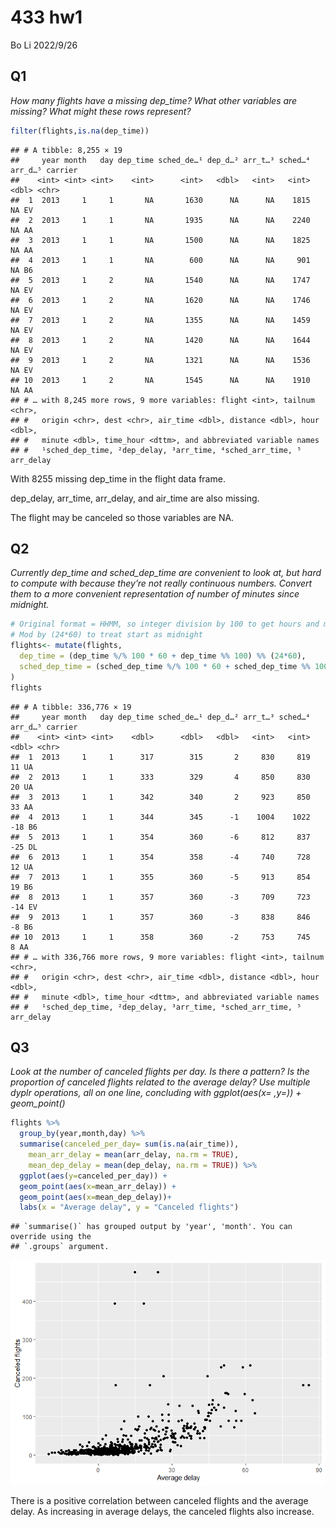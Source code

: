 433 hw1
================
Bo Li
2022/9/26

## Q1

*How many flights have a missing dep\_time? What other variables are
missing? What might these rows represent?*

``` r
filter(flights,is.na(dep_time))
```

    ## # A tibble: 8,255 × 19
    ##     year month   day dep_time sched_de…¹ dep_d…² arr_t…³ sched…⁴ arr_d…⁵ carrier
    ##    <int> <int> <int>    <int>      <int>   <dbl>   <int>   <int>   <dbl> <chr>  
    ##  1  2013     1     1       NA       1630      NA      NA    1815      NA EV     
    ##  2  2013     1     1       NA       1935      NA      NA    2240      NA AA     
    ##  3  2013     1     1       NA       1500      NA      NA    1825      NA AA     
    ##  4  2013     1     1       NA        600      NA      NA     901      NA B6     
    ##  5  2013     1     2       NA       1540      NA      NA    1747      NA EV     
    ##  6  2013     1     2       NA       1620      NA      NA    1746      NA EV     
    ##  7  2013     1     2       NA       1355      NA      NA    1459      NA EV     
    ##  8  2013     1     2       NA       1420      NA      NA    1644      NA EV     
    ##  9  2013     1     2       NA       1321      NA      NA    1536      NA EV     
    ## 10  2013     1     2       NA       1545      NA      NA    1910      NA AA     
    ## # … with 8,245 more rows, 9 more variables: flight <int>, tailnum <chr>,
    ## #   origin <chr>, dest <chr>, air_time <dbl>, distance <dbl>, hour <dbl>,
    ## #   minute <dbl>, time_hour <dttm>, and abbreviated variable names
    ## #   ¹​sched_dep_time, ²​dep_delay, ³​arr_time, ⁴​sched_arr_time, ⁵​arr_delay

With 8255 missing dep\_time in the flight data frame.

dep\_delay, arr\_time, arr\_delay, and air\_time are also missing.

The flight may be canceled so those variables are NA.

## Q2

*Currently dep\_time and sched\_dep\_time are convenient to look at, but
hard to compute with because they’re not really continuous numbers.
Convert them to a more convenient representation of number of minutes
since midnight.*

``` r
# Original format = HHMM, so integer division by 100 to get hours and mod by 100 to get minutes.
# Mod by (24*60) to treat start as midnight
flights<- mutate(flights,
  dep_time = (dep_time %/% 100 * 60 + dep_time %% 100) %% (24*60),
  sched_dep_time = (sched_dep_time %/% 100 * 60 + sched_dep_time %% 100) %% (24*60)
)
flights
```

    ## # A tibble: 336,776 × 19
    ##     year month   day dep_time sched_de…¹ dep_d…² arr_t…³ sched…⁴ arr_d…⁵ carrier
    ##    <int> <int> <int>    <dbl>      <dbl>   <dbl>   <int>   <int>   <dbl> <chr>  
    ##  1  2013     1     1      317        315       2     830     819      11 UA     
    ##  2  2013     1     1      333        329       4     850     830      20 UA     
    ##  3  2013     1     1      342        340       2     923     850      33 AA     
    ##  4  2013     1     1      344        345      -1    1004    1022     -18 B6     
    ##  5  2013     1     1      354        360      -6     812     837     -25 DL     
    ##  6  2013     1     1      354        358      -4     740     728      12 UA     
    ##  7  2013     1     1      355        360      -5     913     854      19 B6     
    ##  8  2013     1     1      357        360      -3     709     723     -14 EV     
    ##  9  2013     1     1      357        360      -3     838     846      -8 B6     
    ## 10  2013     1     1      358        360      -2     753     745       8 AA     
    ## # … with 336,766 more rows, 9 more variables: flight <int>, tailnum <chr>,
    ## #   origin <chr>, dest <chr>, air_time <dbl>, distance <dbl>, hour <dbl>,
    ## #   minute <dbl>, time_hour <dttm>, and abbreviated variable names
    ## #   ¹​sched_dep_time, ²​dep_delay, ³​arr_time, ⁴​sched_arr_time, ⁵​arr_delay

## Q3

*Look at the number of canceled flights per day. Is there a pattern? Is
the proportion of canceled flights related to the average delay? Use
multiple dyplr operations, all on one line, concluding with
ggplot(aes(x= ,y=)) + geom\_point()*

``` r
flights %>%
  group_by(year,month,day) %>%
  summarise(canceled_per_day= sum(is.na(air_time)),
    mean_arr_delay = mean(arr_delay, na.rm = TRUE),
    mean_dep_delay = mean(dep_delay, na.rm = TRUE)) %>%
  ggplot(aes(y=canceled_per_day)) + 
  geom_point(aes(x=mean_arr_delay)) + 
  geom_point(aes(x=mean_dep_delay))+
  labs(x = "Average delay", y = "Canceled flights")
```

    ## `summarise()` has grouped output by 'year', 'month'. You can override using the
    ## `.groups` argument.

![](433-hw1_files/figure-gfm/unnamed-chunk-3-1.png)<!-- -->

There is a positive correlation between canceled flights and the average
delay. As increasing in average delays, the canceled flights also
increase.
